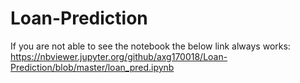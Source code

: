 # Loan-Prediction


If you are not able to see the notebook the below link always works:
https://nbviewer.jupyter.org/github/axg170018/Loan-Prediction/blob/master/loan_pred.ipynb
